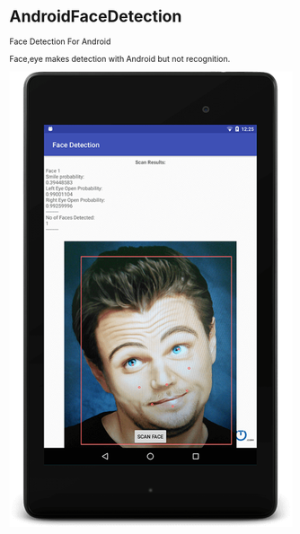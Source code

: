 # AndroidFaceDetection
Face Detection For Android 

Face,eye makes detection with Android but not recognition.

![Android-Face-Detection-1.png](https://github.com/erenpapakci/AndroidFaceDetection/blob/master/Android-Face-Detection-1.png)
